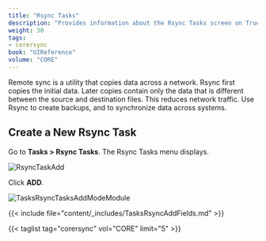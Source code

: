 ```yaml
---
title: "Rsync Tasks"
description: "Provides information about the Rsync Tasks screen on TrueNAS CORE."
weight: 30
tags:
- corersync
book: "UIReference"
volume: "CORE"
---
```


Remote sync is a utility that copies data across a network. Rsync first copies the initial data. Later copies contain only the data that is different between the source and destination files. This reduces network traffic. Use Rsync to create backups, and to synchronize data across systems.

## Create a New Rsync Task

Go to **Tasks > Rsync Tasks**. The Rsync Tasks menu displays.

![RsyncTaskAdd](/images/CORE/Tasks/RsyncTaskAdd.png "Rsync Task: Add Module")

Click **ADD**.  

![TasksRsyncTasksAddModeModule](/images/CORE/Tasks/TasksRsyncTasksAddModeModule.png "Rsync Task: Module Mode")

{{< include file="content/_includes/TasksRsyncAddFields.md" >}}

{{< taglist tag="corersync" vol="CORE" limit="5" >}}
